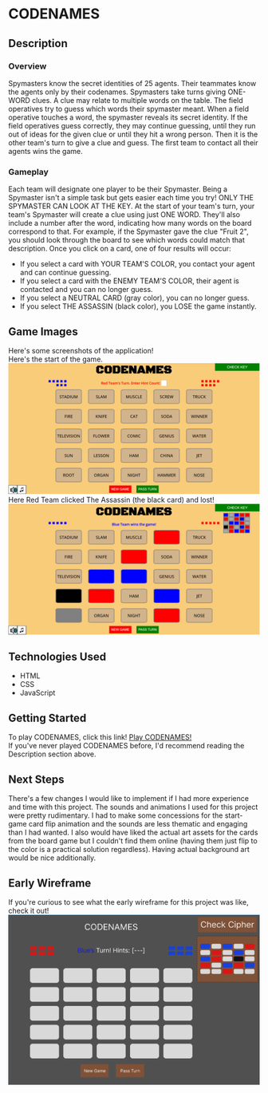 # CODENAMES #

## Description ##
### Overview ###
Spymasters know the secret identities of 25 agents. Their teammates know the agents only by their
codenames. Spymasters take turns giving ONE-WORD clues. A clue may relate to multiple words on the table. The field
operatives try to guess which words their spymaster meant. When a field operative touches a word, the
spymaster reveals its secret identity. If the field operatives guess correctly, they may continue guessing,
until they run out of ideas for the given clue or until they hit a wrong person. Then it is the other team's
turn to give a clue and guess. The first team to contact all their agents wins the game. 

### Gameplay ###
Each team will designate one player to be their Spymaster. Being a Spymaster isn't a simple task but gets
easier each time you try! ONLY THE SPYMASTER CAN LOOK AT THE KEY. At the start of your team's turn, your team's Spymaster will create a clue using just ONE WORD. They'll also include a number after the word, indicating how many words on the board correspond to that. For example, if the Spymaster gave the clue "Fruit 2", you should look through the board to see which words could match that description. Once you click on a card, one of four results will occur:
- If you select a card with YOUR TEAM'S COLOR, you contact your agent and can continue guessing.
- If you select a card with the ENEMY TEAM'S COLOR, their agent is contacted and you can no longer guess.
- If you select a NEUTRAL CARD (gray color), you can no longer guess.
- If you select THE ASSASSIN (black color), you LOSE the game instantly.

## Game Images ##
Here's some screenshots of the application! <br />
Here's the start of the game.
![Start Of Game](img/project1-final.PNG)
Here Red Team clicked The Assassin (the black card) and lost!
![End Of Game](img/project1-final-2.PNG)
## Technologies Used ##
- HTML
- CSS
- JavaScript
## Getting Started ##
To play CODENAMES, click this link! [Play CODENAMES!](https://davidthecarey.github.io/project1/) <br />
If you've never played CODENAMES before, I'd recommend reading the Description section above.
## Next Steps ##
There's a few changes I would like to implement if I had more experience and time with this project. The sounds and animations
I used for this project were pretty rudimentary. I had to make some concessions for the start-game card flip animation and the sounds are less thematic and engaging than I had wanted. I also would have liked the actual art assets for the cards from the board game but I couldn't find them online (having them just flip to the color is a practical solution regardless). Having actual background art would be nice additionally. 


## Early Wireframe ##
If you're curious to see what the early wireframe for this project was like, check it out!
![Here's my wireframe for CODENAMES](img/project1%20wireframe.PNG)